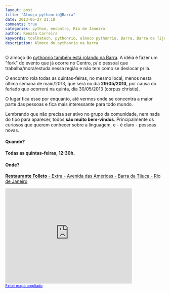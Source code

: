 ```yaml
---
layout: post
title: "Almoço pythonrio@Barra"
date: 2013-05-27 21:10
comments: true
categories: python, encontro, Rio de Janeiro
author: Renata Carreira
keywords: toalhatech, pythonrio, almoco pythonrio, Barra, Barra da Tijuca, Rio de Janeiro, almoco pythonrio barra, python, rio, python rio
description: Almoco do pythonrio na barra
---
```


O almoço do [pythonrio também está rolando na Barra](http://dev.renatacarreira.com/blog/2013/05/23/almoco-pythonrio-at-barra-da-tijuca/). A idéia é fazer um "fork" do evento que já ocorre no Centro, p/ o pessoal que trabalha/mora/estuda nessa região e não tem como se deslocar p/ lá.

O encontro rola todas as quintas-feiras, no mesmo local, menos nesta última semana de maio/2013, que será no dia **29/05/2013**, por causa do feriado que ocorrerá na quinta, dia 30/05/2013 <!-- more -->(corpus christis).

O lugar fica esse por enquanto, até vermos onde se concentra a maior parte das pessoas e fica mais interessante para todo mundo.

Lembrando que não precisa ser ativo no grupo da comunidade, nem nada do tipo para aparecer, todos **são muito bem-vindos**. Principalmente os curiosos que querem conhecer sobre a linguagem, e - é claro - pessoas novas.

#### Quando?

**Todas as quintas-feiras, 12:30h.**

#### Onde?

[**Restaurante Folleto** - Extra - Avenida das Américas - Barra da Tijuca - Rio de Janeiro](http://maps.google.com.br/maps?safe=off&biw=1920&bih=885&bav=on.2,or.r_cp.r_qf.&q=Av.+das+Americas,+1510+Lj+C+Barra+da+Tijuca&um=1&ie=UTF-8&hq=&hnear=0x9bd0a7042bcbaf:0x66ce9d54ff0da457,Av.+das+Am%C3%A9ricas,+1510+-+Barra+da+Tijuca,+Rio+de+Janeiro+-+RJ,+22640-100&gl=br&sa=X&ei=PAikUd6xDY3K9gSHl4H4BA&ved=0CCgQ8gEwAA)
<iframe width="400" height="300" frameborder="0" scrolling="no" marginheight="0" marginwidth="0" src="https://maps.google.com.br/maps?ie=UTF8&amp;cid=10486755209797028685&amp;q=Extra&amp;gl=BR&amp;hl=pt-BR&amp;t=m&amp;ll=-23.001854,-43.327074&amp;spn=0.011851,0.021415&amp;z=15&amp;output=embed"></iframe><br /><small><a href="https://maps.google.com.br/maps?ie=UTF8&amp;cid=10486755209797028685&amp;q=Extra&amp;gl=BR&amp;hl=pt-BR&amp;t=m&amp;ll=-23.001854,-43.327074&amp;spn=0.011851,0.021415&amp;z=15&amp;source=embed" style="color:#0000FF;text-align:left">Exibir mapa ampliado</a></small>

